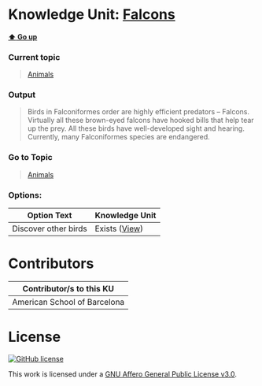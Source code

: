 # Knowledge Unit: [Falcons](../../knowledge_units/animals/falcons.md)

#### [:arrow_up: Go up](../../topics/animals.md)
### Current topic
> [Animals](../../topics/animals.md)
### Output
> Birds in Falconiformes order are highly efficient predators – Falcons. Virtually all these brown-eyed falcons have hooked bills that help tear up the prey. All these birds have well-developed sight and hearing. Currently, many Falconiformes species are endangered.
### Go to Topic
> [Animals](../../topics/animals.md)

### Options: 

| Option Text | Knowledge Unit |
| - | - |  
| Discover other birds  |  Exists ([View](../../knowledge_units/animals/discover-other-birds.md))  | 

# Contributors

| Contributor/s to this KU |
| - | 
| American School of Barcelona |

# License
[![GitHub license](https://img.shields.io/github/license/inbrainz/cerebro)](https://github.com/inbrainz/cerebro/blob/master/LICENSE)

This work is licensed under a [GNU Affero General Public License v3.0](https://www.gnu.org/licenses/agpl-3.0.txt).